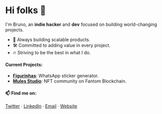 


# Hi folks 👋

I'm Bruno, an **indie hacker** and **dev** focused on building world-changing projects.

- 🌱 Always building scalable products.
- 🛠️ Committed to adding value in every project.
- 🔥 Striving to be the best in what I do.

#### **Current Projects:**
- [**Figurinhas**](https://figurinhaszap.com): WhatsApp sticker generator.
- [**Mules Studio**](https://mules-studio.com): NFT community on Fantom Blockchain.


#### 📫 Find me on:  
[Twitter](https://twitter.com/brunooomelo) · [LinkedIn](https://www.linkedin.com/in/brunooomelo) · [Email](mailto:bruno94@outlook.com) · [Website](https://brunooomelo.vercel.app)
